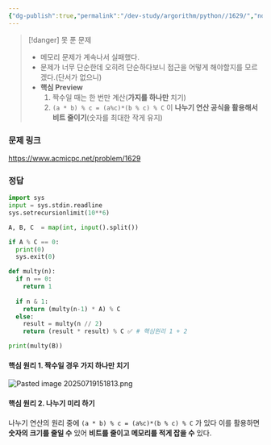```yaml
---
{"dg-publish":true,"permalink":"/dev-study/argorithm/python//1629/","noteIcon":"","created":"2025-07-19T14:26:20.552+09:00","updated":"2025-07-24T20:53:01.227+09:00"}
---
```





>[!danger] 못 푼 문제 
>- 메모리 문제가 계속나서 실패했다.
>- 문제가 너무 단순한데 오히려 단순하다보니 접근을 어떻게 해야할지를 모르겠다.(단서가 없으니)
>- **핵심 Preview**
>	1. 짝수일 때는 한 번만 계산(**가지를 하나만** 치기)
>	2. `(a * b) % c = (a%c)*(b % c) % C` 이 **나누기 연산 공식을 활용해서 비트 줄이기**(숫자를 최대한 작게 유지)


### 문제 링크 

https://www.acmicpc.net/problem/1629


### 정답 

```python
import sys
input = sys.stdin.readline
sys.setrecursionlimit(10**6)

A, B, C  = map(int, input().split())

if A % C == 0:
  print(0)
  sys.exit(0)

def multy(n):
  if n == 0:
    return 1
 
  if n & 1:
    return (multy(n-1) * A) % C
  else:
    result = multy(n // 2)
    return (result * result) % C ✅ # 핵심원리 1 + 2 

print(multy(B))
```

#### 핵심 원리 1. 짝수일 경우 가지 하나만 치기 
![Pasted image 20250719151813.png](/img/user/supporter/image/Pasted%20image%2020250719151813.png)

#### 핵심 원리 2. 나누기 미리 하기 
나누기 연산의 원리 중에 `(a * b) % c = (a%c)*(b % c) % C` 가 있다
이를 활용하면 **숫자의 크기를 줄일 수** 있어 **비트를 줄이고 메모리를 적게 잡을 수** 있다.
